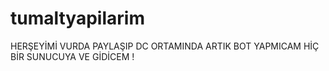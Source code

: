 # tumaltyapilarim
HERŞEYİMİ VURDA PAYLAŞIP DC ORTAMINDA ARTIK BOT YAPMICAM HİÇ BİR SUNUCUYA VE GİDİCEM !
